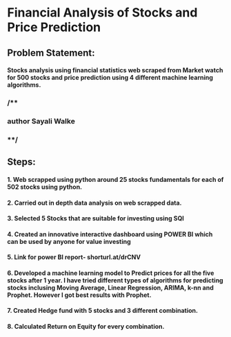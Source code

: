 # Financial Analysis of Stocks and Price Prediction
## Problem Statement: 
#### Stocks analysis using financial statistics web scraped from Market watch for 500 stocks and price prediction using 4 different machine learning algorithms.
### /**

### author Sayali Walke

### **/

## Steps:
#### 1. Web scrapped using python around 25 stocks fundamentals for each of 502 stocks using python.
#### 2. Carried out in depth data analysis on web scrapped data.
#### 3. Selected 5 Stocks that are suitable for investing using SQl
#### 4. Created an innovative interactive dashboard using POWER BI which can be used by anyone for value investing
#### 5. Link for power BI report- shorturl.at/drCNV
#### 6. Developed a machine learning model to Predict prices for all the five stocks after 1 year. I have tried different types of algorithms for predicting stocks inclusing Moving Average, Linear Regression, ARIMA, k-nn and Prophet. However I got best results with Prophet.
#### 7. Created Hedge fund with 5 stocks and 3 different combination.
#### 8. Calculated Return on Equity for every combination.

